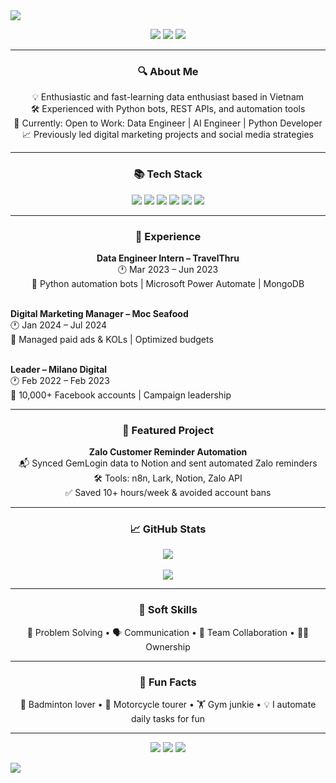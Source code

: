 <img src="https://capsule-render.vercel.app/api?type=waving&color=6C63FF&height=200&section=header&text=Hi%20👋%20I'm%20Vo%20Pham%20Thanh%20An&fontSize=40&fontColor=ffffff&animation=fadeIn" />

<p align="center">
  <img src="https://img.shields.io/badge/Data%20Engineer%20-6C63FF?style=for-the-badge&logo=data&logoColor=white" />
  <img src="https://img.shields.io/badge/Python%20Automation-blue?style=for-the-badge&logo=python&logoColor=white" />
  <img src="https://img.shields.io/badge/API%20Integration-success?style=for-the-badge" />
</p>

---

<h3 align="center">🔍 About Me</h3>

<p align="center">
💡 Enthusiastic and fast-learning data enthusiast based in Vietnam<br>
🛠️ Experienced with Python bots, REST APIs, and automation tools<br>
🌱 Currently: Open to Work: Data Engineer | AI Engineer | Python Developer <br>
📈 Previously led digital marketing projects and social media strategies<br>
</p>

---

<h3 align="center">📚 Tech Stack</h3>

<p align="center">
  <img src="https://img.shields.io/badge/Python-3670A0?style=for-the-badge&logo=python&logoColor=white" />
  <img src="https://img.shields.io/badge/Django-092E20?style=for-the-badge&logo=django&logoColor=green" />
  <img src="https://img.shields.io/badge/SQL-003B57?style=for-the-badge&logo=postgresql&logoColor=white" />
  <img src="https://img.shields.io/badge/MongoDB-4EA94B?style=for-the-badge&logo=mongodb&logoColor=white" />
  <img src="https://img.shields.io/badge/n8n-F45D01?style=for-the-badge&logo=n8n&logoColor=white" />
  <img src="https://img.shields.io/badge/Power%20Automate-0078D4?style=for-the-badge&logo=power-automate&logoColor=white" />
</p>

---

<h3 align="center">💼 Experience</h3>

<p align="center">
<b>Data Engineer Intern – TravelThru</b> <br>
🕐 Mar 2023 – Jun 2023<br>
🔧 Python automation bots | Microsoft Power Automate | MongoDB<br><br>

<b>Digital Marketing Manager – Moc Seafood</b> <br>
🕐 Jan 2024 – Jul 2024<br>
📣 Managed paid ads & KOLs | Optimized budgets<br><br>

<b>Leader – Milano Digital</b><br>
🕐 Feb 2022 – Feb 2023<br>
📌 10,000+ Facebook accounts | Campaign leadership
</p>

---

<h3 align="center">🚀 Featured Project</h3>

<p align="center">
<b>Zalo Customer Reminder Automation</b><br>
📬 Synced GemLogin data to Notion and sent automated Zalo reminders<br>
🛠 Tools: n8n, Lark, Notion, Zalo API<br>
✅ Saved 10+ hours/week & avoided account bans<br>
</p>

---

<h3 align="center">📈 GitHub Stats</h3>

<p align="center">
  <img src="https://github-readme-stats.vercel.app/api?username=vophamthanhan&show_icons=true&theme=tokyonight" />
  <br><br>
  <img src="https://github-readme-streak-stats.herokuapp.com/?user=vophamthanhan&theme=tokyonight" />
</p>

---

<h3 align="center">🧠 Soft Skills</h3>

<p align="center">
🧩 Problem Solving • 🗣 Communication • 🤝 Team Collaboration • 🧑‍💻 Ownership  
</p>

---

<h3 align="center">🎯 Fun Facts</h3>

<p align="center">
🏸 Badminton lover • 🛵 Motorcycle tourer • 🏋️ Gym junkie • 💡 I automate daily tasks for fun  
</p>

---

<p align="center">
  <a href="mailto:vophaman79@gmail.com"><img src="https://img.shields.io/badge/Email-vophaman79@gmail.com-D14836?style=for-the-badge&logo=gmail&logoColor=white" /></a>
  <a href="https://thanhanvo.io.vn"><img src="https://img.shields.io/badge/Portfolio-thanhanvo.io.vn-000000?style=for-the-badge&logo=internet-explorer&logoColor=white" /></a>
  <a href="https://www.linkedin.com/in/vpta102"><img src="https://img.shields.io/badge/LinkedIn-Profile-0077B5?style=for-the-badge&logo=linkedin&logoColor=white" /></a>
</p>

<img src="https://capsule-render.vercel.app/api?type=waving&color=6C63FF&height=200&section=footer" />
